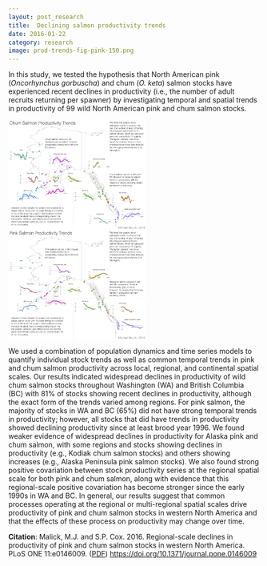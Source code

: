 ```yaml
---
layout: post_research
title:  Declining salmon productivity trends
date: 2016-01-22
category: research
image: prod-trends-fig-pink-150.png
---
```


In this study, we tested the hypothesis that North American pink (*Oncorhynchus
gorbuscha*) and chum (*O. keta*) salmon stocks have experienced recent declines
in productivity (i.e., the number of adult recruits returning per spawner) by
investigating temporal and spatial trends in productivity of 99 wild North
American pink and chum salmon stocks.

<a href="/assets/research/prod-trends-fig-chum-1200.png">
<img src="/assets/research/prod-trends-fig-chum-720.png"
alt="Chum productivity trends" width="275" height="220" align="left"/></a>

<a href="/assets/research/prod-trends-fig-pink-1200.png">
<img src="/assets/research/prod-trends-fig-pink-720.png"
alt="Pink productivity trends" width="275" height="220" align="left"/>
</a>
<br clear="left">

We used a combination of population dynamics and time series models to quantify
individual stock trends as well as common temporal trends in pink and chum
salmon productivity across local, regional, and continental spatial scales. Our
results indicated widespread declines in productivity of wild chum salmon stocks
throughout Washington (WA) and British Columbia (BC) with 81% of stocks showing
recent declines in productivity, although the exact form of the trends varied
among regions. For pink salmon, the majority of stocks in WA and BC (65%) did
not have strong temporal trends in productivity; however, all stocks that did
have trends in productivity showed declining productivity since at least brood
year 1996. We found weaker evidence of widespread declines in productivity for
Alaska pink and chum salmon, with some regions and stocks showing declines in
productivity (e.g., Kodiak chum salmon stocks) and others showing increases
(e.g., Alaska Peninsula pink salmon stocks). We also found strong positive
covariation between stock productivity series at the regional spatial scale for
both pink and chum salmon, along with evidence that this regional-scale positive
covariation has become stronger since the early 1990s in WA and BC. In general,
our results suggest that common processes operating at the regional or
multi-regional spatial scales drive productivity of pink and chum salmon stocks
in western North America and that the effects of these process on productivity
may change over time.


**Citation**: Malick, M.J. and S.P. Cox. 2016. Regional-scale declines in
productivity of pink and chum salmon stocks in western North America. PLoS
ONE 11:e0146009. ([PDF][Malick:2016]) <https://doi.org/10.1371/journal.pone.0146009>


[Malick:2016]: https://s3-us-west-2.amazonaws.com/michaelmalick-com-public/papers/malick_cox_2016.pdf

